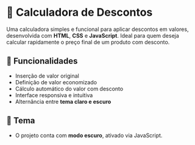# 🧮 Calculadora de Descontos

Uma calculadora simples e funcional para aplicar descontos em valores, desenvolvida com **HTML**, **CSS** e **JavaScript**. Ideal para quem deseja calcular rapidamente o preço final de um produto com desconto.

## 🚀 Funcionalidades

- Inserção de valor original
- Definição de valor economizado
- Cálculo automático do valor com desconto
- Interface responsiva e intuitiva
- Alternância entre **tema claro e escuro**

## 🎨 Tema

- O projeto conta com **modo escuro**, ativado via JavaScript.
